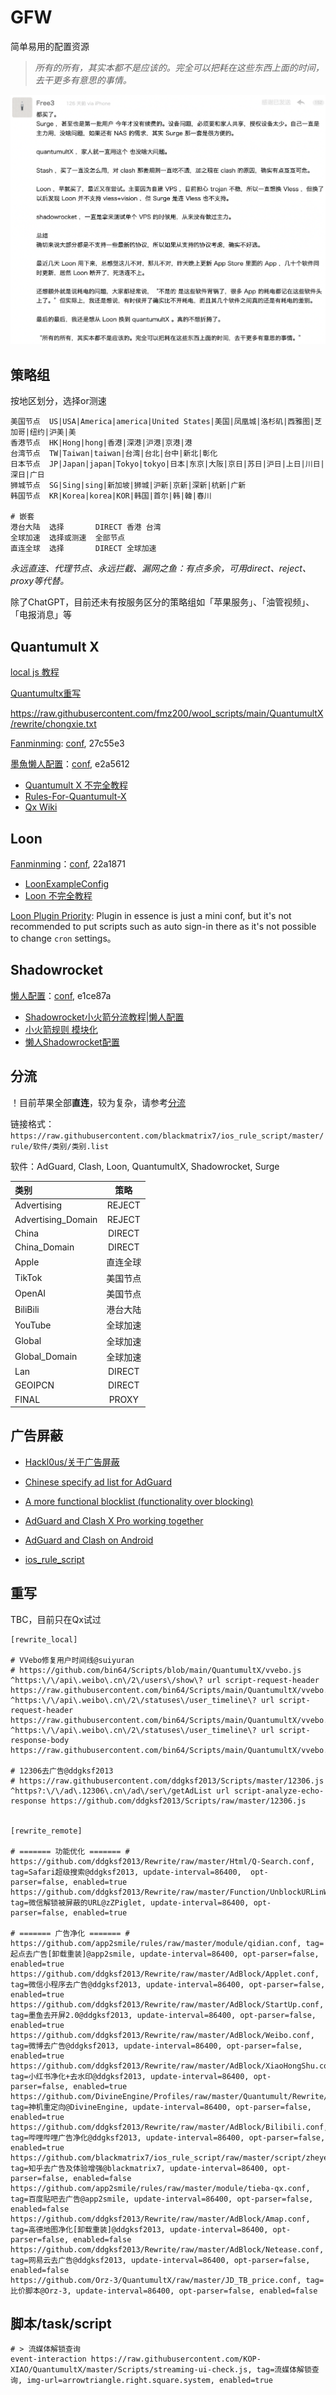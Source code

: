 # GFW

简单易用的配置资源

> _所有的所有，其实本都不是应该的。完全可以把耗在这些东西上面的时间，去干更多有意思的事情。_

![](img/v2ex_quote.png)

## 策略组

按地区划分，选择or测速
```
美国节点  US|USA|America|america|United States|美国|凤凰城|洛杉矶|西雅图|芝加哥|纽约|沪美|美 
香港节点  HK|Hong|hong|香港|深港|沪港|京港|港
台湾节点  TW|Taiwan|taiwan|台湾|台北|台中|新北|彰化
日本节点  JP|Japan|japan|Tokyo|tokyo|日本|东京|大阪|京日|苏日|沪日|上日|川日|深日|广日
狮城节点  SG|Sing|sing|新加坡|狮城|沪新|京新|深新|杭新|广新
韩国节点  KR|Korea|korea|KOR|韩国|首尔|韩|韓|春川

# 嵌套
港台大陆  选择       DIRECT 香港 台湾
全球加速  选择或测速  全部节点
直连全球  选择       DIRECT 全球加速
```

*永远直连、代理节点、永远拦截、漏网之鱼：有点多余，可用direct、reject、proxy等代替。*

除了ChatGPT，目前还未有按服务区分的策略组如「苹果服务」、「油管视频」、「电报消息」等

## Quantumult X

[local js 教程](https://www.brmys.ac.cn/afde699b-f500-4f76-b775-132de8e93a1f)

[Quantumultx重写](https://whatshub.top/quantumultx)

https://raw.githubusercontent.com/fmz200/wool_scripts/main/QuantumultX/rewrite/chongxie.txt

[Fanminming][fmm]: [conf](example/Qx_fmm.conf), 27c55e3

[墨魚懒人配置][ddgksf2013]：[conf](example/Qx-ddgksf2013.conf), e2a5612

* [Quantumult X 不完全教程](https://www.notion.so/Quantumult-X-1d32ddc6e61c4892ad2ec5ea47f00917)
* [Rules-For-Quantumult-X](https://github.com/sve1r/Rules-For-Quantumult-X)
* [Qx Wiki](https://qx.atlucky.me/)

## Loon

[Fanminming][fmm]：[conf](example/Loon-fmm.conf), 
22a1871

* [LoonExampleConfig](https://github.com/Loon0x00/LoonExampleConfig)
* [Loon 不完全教程](https://www.notion.so/Loon-f0a98c39f5224c09b281c79837380431)

[Loon Plugin Priority](https://github.com/chiupam/tutorial/blob/master/Loon/Plus/Plugin_Summary.md): 
Plugin in essence is just a mini conf, but it's not recommended to put scripts
such as auto sign-in there as it's not possible to change `cron` settings。

## Shadowrocket

[懒人配置][ss_lazy]：[conf](example/SS-wlxuf.conf), e1ce87a

* [Shadowrocket小火箭分流教程|懒人配置](//www.wymoe.com/2022/08/21/Shadowrocket%E5%B0%8F%E7%81%AB%E7%AE%AD%E5%88%86%E6%B5%81%E6%95%99%E7%A8%8B/)
* [小火箭规则 模块化](//github.com/GMOogway/shadowrocket-rules)
* [懒人Shadowrocket配置](https://github.com/Johnshall/Shadowrocket-ADBlock-Rules-Forever)

## 分流

！目前苹果全部**直连**，较为复杂，请参考[分流](Filter.md)

链接格式：`https://raw.githubusercontent.com/blackmatrix7/ios_rule_script/master/rule/软件/类别/类别.list`

软件：AdGuard, Clash, Loon, QuantumultX, Shadowrocket, Surge

| 类别               |   策略   |
|:-------------------|:--------:|
| Advertising        |  REJECT  |
| Advertising_Domain |  REJECT  |
| China              |  DIRECT  |
| China_Domain       |  DIRECT  |
| Apple              | 直连全球 |
| TikTok             | 美国节点 |
| OpenAI             | 美国节点 |
| BiliBili           | 港台大陆 |
| YouTube            | 全球加速 |
| Global             | 全球加速 |
| Global_Domain      | 全球加速 |
| Lan                |  DIRECT  |
| GEOIPCN            |  DIRECT  |
| FINAL              |  PROXY   |


## 广告屏蔽

* [Hackl0us/关于广告屏蔽](https://github.com/Hackl0us/SS-Rule-Snippet#%E5%85%B3%E4%BA%8E%E5%B9%BF%E5%91%8A%E5%B1%8F%E8%94%BD)
* [Chinese specify ad list for AdGuard](https://anti-ad.net/)
* [A more functional blocklist (functionality over blocking)](https://oisd.nl/)
* [AdGuard and Clash X Pro working together](https://www.v2ex.com/t/787455)
* [AdGuard and Clash on Android](https://blog.ichr.me/post/adguard-with-clash/)

* [ios_rule_script](https://github.com/blackmatrix7/ios_rule_scrip)

## 重写

TBC，目前只在Qx试过

```
[rewrite_local]

# VVebo修复用户时间线@suiyuran
# https://github.com/bin64/Scripts/blob/main/QuantumultX/vvebo.js
^https:\/\/api\.weibo\.cn\/2\/users\/show\? url script-request-header https://raw.githubusercontent.com/bin64/Scripts/main/QuantumultX/vvebo.js
^https:\/\/api\.weibo\.cn\/2\/statuses\/user_timeline\? url script-request-header https://raw.githubusercontent.com/bin64/Scripts/main/QuantumultX/vvebo.js
^https:\/\/api\.weibo\.cn\/2\/statuses\/user_timeline\? url script-response-body https://raw.githubusercontent.com/bin64/Scripts/main/QuantumultX/vvebo.js

# 12306去广告@ddgksf2013
# https://raw.githubusercontent.com/ddgksf2013/Scripts/master/12306.js
^https?:\/\/ad\.12306\.cn\/ad\/ser\/getAdList url script-analyze-echo-response https://github.com/ddgksf2013/Scripts/raw/master/12306.js


[rewrite_remote]

# ======= 功能优化 ======= #
https://github.com/ddgksf2013/Rewrite/raw/master/Html/Q-Search.conf, tag=Safari超级搜索@ddgksf2013, update-interval=86400,  opt-parser=false, enabled=true 
https://github.com/ddgksf2013/Rewrite/raw/master/Function/UnblockURLinWeChat.conf, tag=微信解锁被屏蔽的URL@zZPiglet, update-interval=86400, opt-parser=false, enabled=true 

# ======= 广告净化 ======= #
https://github.com/app2smile/rules/raw/master/module/qidian.conf, tag=起点去广告[卸载重装]@app2smile, update-interval=86400, opt-parser=false, enabled=true
https://github.com/ddgksf2013/Rewrite/raw/master/AdBlock/Applet.conf, tag=微信小程序去广告@ddgksf2013, update-interval=86400, opt-parser=false, enabled=true 
https://github.com/ddgksf2013/Rewrite/raw/master/AdBlock/StartUp.conf, tag=墨鱼去开屏2.0@ddgksf2013, update-interval=86400, opt-parser=false, enabled=true 
https://github.com/ddgksf2013/Rewrite/raw/master/AdBlock/Weibo.conf, tag=微博去广告@ddgksf2013, update-interval=86400, opt-parser=false, enabled=true 
https://github.com/ddgksf2013/Rewrite/raw/master/AdBlock/XiaoHongShu.conf, tag=小红书净化+去水印@ddgksf2013, update-interval=86400, opt-parser=false, enabled=true 
https://github.com/DivineEngine/Profiles/raw/master/Quantumult/Rewrite/General.conf, tag=神机重定向@DivineEngine, update-interval=86400, opt-parser=false, enabled=true 
https://github.com/ddgksf2013/Rewrite/raw/master/AdBlock/Bilibili.conf, tag=哔哩哔哩广告净化@ddgksf2013, update-interval=86400, opt-parser=false, enabled=true 
https://github.com/blackmatrix7/ios_rule_script/raw/master/script/zheye/zheye.snippet, tag=知乎去广告及体验增强@blackmatrix7, update-interval=86400, opt-parser=false, enabled=false
https://github.com/app2smile/rules/raw/master/module/tieba-qx.conf, tag=百度贴吧去广告@app2smile, update-interval=86400, opt-parser=false, enabled=false
https://github.com/ddgksf2013/Rewrite/raw/master/AdBlock/Amap.conf, tag=高德地图净化[卸载重装]@ddgksf2013, update-interval=86400, opt-parser=false, enabled=false
https://github.com/ddgksf2013/Rewrite/raw/master/AdBlock/Netease.conf, tag=网易云去广告@ddgksf2013, update-interval=86400, opt-parser=false, enabled=false
https://github.com/Orz-3/QuantumultX/raw/master/JD_TB_price.conf, tag=比价脚本@Orz-3, update-interval=86400, opt-parser=false, enabled=false

```

## 脚本/task/script

```
# > 流媒体解锁查询
event-interaction https://raw.githubusercontent.com/KOP-XIAO/QuantumultX/master/Scripts/streaming-ui-check.js, tag=流媒体解锁查询, img-url=arrowtriangle.right.square.system, enabled=true
```

<!-- ref -->
[fmm]: https://travis-ci.org/travis-ci/travis-web
[ddgksf2013]: https://github.com/ddgksf2013/
[ss_lazy]: https://github.com/wlxuf/Shadowrocket/
